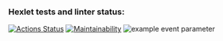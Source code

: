 ### Hexlet tests and linter status:
[![Actions Status](https://github.com/sh00tsim/python-project-lvl1/workflows/hexlet-check/badge.svg)](https://github.com/sh00tsim/python-project-lvl1/actions)
[![Maintainability](https://api.codeclimate.com/v1/badges/a99a88d28ad37a79dbf6/maintainability)](https://codeclimate.com/github/sh00tsim/python-project-lvl1)
![example event parameter](https://github.com/github/docs/actions/workflows/pyci.yml/badge.svg?event=pull_request)
